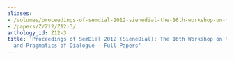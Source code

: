 ```yaml
---
aliases:
- /volumes/proceedings-of-semdial-2012-sienedial-the-16th-workshop-on-the-semantics-and-pragmatics-of-dialogue-full-papers/
- /papers/Z/Z12/Z12-3/
anthology_id: Z12-3
title: 'Proceedings of SemDial 2012 (SieneDial): The 16th Workshop on the Semantics
  and Pragmatics of Dialogue - Full Papers'
---
```

